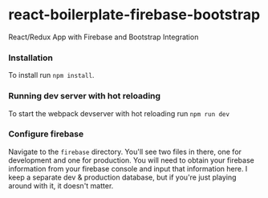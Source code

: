 # react-boilerplate-firebase-bootstrap
React/Redux App with Firebase and Bootstrap Integration

### Installation
To install run ```npm install```.

### Running dev server with hot reloading
To start the webpack devserver with hot reloading run ```npm run dev```

### Configure firebase
Navigate to the ```firebase``` directory.  You'll see two files in there, one for development and one for production.  You will need to obtain your firebase information from your firebase console and input that information here.  I keep a separate dev & production database, but if you're just playing around with it, it doesn't matter.  



